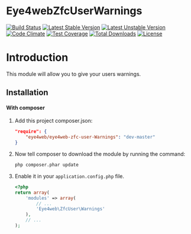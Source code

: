 Eye4webZfcUserWarnings
==========
[![Build Status](https://travis-ci.org/Eye4web/Eye4webZfcUserWarnings.svg?branch=master)](https://travis-ci.org/Eye4web/Eye4webZfcUserWarnings)
[![Latest Stable Version](https://poser.pugx.org/eye4web/eye4web-zfc-user-Warnings/v/stable.svg)](https://packagist.org/packages/eye4web/eye4web-zfc-user-warnings)
[![Latest Unstable Version](https://poser.pugx.org/eye4web/eye4web-zfc-user-Warnings/v/unstable.svg)](https://packagist.org/packages/eye4web/eye4web-zfc-user-warnings)
[![Code Climate](https://codeclimate.com/github/Eye4web/Eye4webZfcUserWarnings/badges/gpa.svg)](https://codeclimate.com/github/Eye4web/Eye4webZfcUserWarnings)
[![Test Coverage](https://codeclimate.com/github/Eye4web/Eye4webZfcUserWarnings/badges/coverage.svg)](https://codeclimate.com/github/Eye4web/Eye4webZfcUserWarnings)
[![Total Downloads](https://poser.pugx.org/eye4web/eye4web-zfc-user-Warnings/downloads.svg)](https://packagist.org/packages/eye4web/eye4web-zfc-user-warnings)
[![License](https://poser.pugx.org/eye4web/eye4web-zfc-user-Warnings/license.svg)](https://packagist.org/packages/eye4web/eye4web-zfc-user-warnings)

Introduction
==========
This module will allow you to give your users warnings.

Installation
------------
#### With composer

1. Add this project composer.json:

    ```json
    "require": {
        "eye4web/eye4web-zfc-user-Warnings": "dev-master"
    }
    ```

2. Now tell composer to download the module by running the command:

    ```bash
    php composer.phar update
    ```

3. Enable it in your `application.config.php` file.

    ```php
    <?php
    return array(
        'modules' => array(
            // ...
            'Eye4web\ZfcUser\Warnings'
        ),
        // ...
    );
    ```
